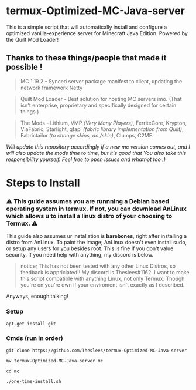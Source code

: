 # termux-Optimized-MC-Java-server
This is a simple script that will automatically install and configure a optimized vanilla-experience server for Minecraft Java Edition. Powered by the Quilt Mod Loader! 

## Thanks to these things/people that made it possible !
> MC 1.19.2 - Synced server package manifest to client, updating the network framework Netty

> Quilt Mod Loader - Best solution for hosting MC servers imo. (That isn't enterprise, proprietary and specifically designed for certain things.)

> The Mods - Lithium, VMP *(Very Many Players)*, FerriteCore, Krypton, ViaFabric, Starlight, qfapi *(fabric library implementation from Quilt)*, Fabrictailor *(to change skins, do /skin)*, Clumps, C2ME.

*Will update this repository accordingly if a new mc version comes out, and I will also update the mods time to time, but it's good that You also take this responsibility yourself. Feel free to open issues and whatnot too :)*
# Steps to Install

### ⚠️ This guide assumes you are runnning a Debian based operating system in termux. If not, you can download AnLinux which allows u to install a linux distro of your choosing to Termux. ⚠️
This guide also assumes ur installation is __barebones__, right after installing a distro from AnLinux. To paint the image; AnLinux doesn't even install sudo, or setup any users for you besides root. This is fine if you don't value security. 
If you need help with anything, my discord is below.

> notice; This has not been tested with any other Linux Distros, so feedback is appriciated!! My discord is Theslees#1162. I want to make this script compatible with anything Linux, not only Termux. Though you're on you're own if your enviroment isn't exactly as I described.

Anyways, enough talking!

### Setup
`apt-get install git`

### Cmds (run in order)
`git clone https://github.com/Theslees/termux-Optimized-MC-Java-server`

`mv termux-Optimized-MC-Java-server mc`

`cd mc`

`./one-time-install.sh`

